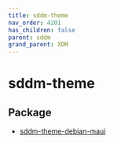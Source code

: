 ```yaml
---
title: sddm-theme
nav_order: 4201
has_children: false
parent: sddm
grand_parent: XDM
---
```



# sddm-theme


## Package

* [sddm-theme-debian-maui](sddm-theme-debian-maui)
